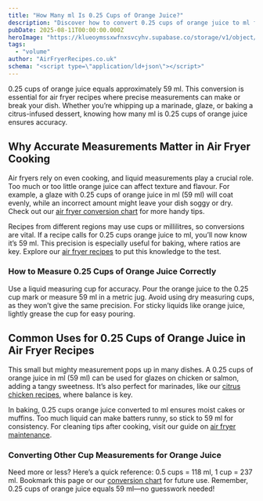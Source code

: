 ```yaml
---
title: "How Many ml Is 0.25 Cups of Orange Juice?"
description: "Discover how to convert 0.25 cups of orange juice to ml for perfect air fryer recipes. Get precise measurements in seconds!"
pubDate: 2025-08-11T00:00:00.000Z
heroImage: "https://klueoymssxwfnxsvcyhv.supabase.co/storage/v1/object/public/md/how-many-ml-is-0-25-cups-of-orange-juice-d28b3f58.webp"
tags:
  - "volume"
author: "AirFryerRecipes.co.uk"
schema: "<script type=\"application/ld+json\"></script>"
---
```


<p>0.25 cups of orange juice equals approximately 59 ml. This conversion is essential for air fryer recipes where precise measurements can make or break your dish. Whether you’re whipping up a marinade, glaze, or baking a citrus-infused dessert, knowing how many ml is 0.25 cups of orange juice ensures accuracy.</p>

<h2>Why Accurate Measurements Matter in Air Fryer Cooking</h2>  
<p>Air fryers rely on even cooking, and liquid measurements play a crucial role. Too much or too little orange juice can affect texture and flavour. For example, a glaze with 0.25 cups of orange juice in ml (59 ml) will coat evenly, while an incorrect amount might leave your dish soggy or dry. Check out our <a href=https://www.airfryerrecipe.co.uk/air-fryer-conversion-chart>air fryer conversion chart</a> for more handy tips.</p>  

<p>Recipes from different regions may use cups or millilitres, so conversions are vital. If a recipe calls for 0.25 cups orange juice to ml, you’ll now know it’s 59 ml. This precision is especially useful for baking, where ratios are key. Explore our <a href=https://www.airfryerrecipe.co.uk/recipes>air fryer recipes</a> to put this knowledge to the test.</p>  

<h3>How to Measure 0.25 Cups of Orange Juice Correctly</h3>  
<p>Use a liquid measuring cup for accuracy. Pour the orange juice to the 0.25 cup mark or measure 59 ml in a metric jug. Avoid using dry measuring cups, as they won’t give the same precision. For sticky liquids like orange juice, lightly grease the cup for easy pouring.</p>  

<h2>Common Uses for 0.25 Cups of Orange Juice in Air Fryer Recipes</h2>  
<p>This small but mighty measurement pops up in many dishes. A 0.25 cups of orange juice in ml (59 ml) can be used for glazes on chicken or salmon, adding a tangy sweetness. It’s also perfect for marinades, like our <a href=https://www.airfryerrecipe.co.uk/recipe-category/chicken>citrus chicken recipes</a>, where balance is key.</p>  

<p>In baking, 0.25 cups orange juice converted to ml ensures moist cakes or muffins. Too much liquid can make batters runny, so stick to 59 ml for consistency. For cleaning tips after cooking, visit our guide on <a href=https://www.airfryerrecipe.co.uk/air-fryer-cleaner>air fryer maintenance</a>.</p>  

<h3>Converting Other Cup Measurements for Orange Juice</h3>  
<p>Need more or less? Here’s a quick reference: 0.5 cups = 118 ml, 1 cup = 237 ml. Bookmark this page or our <a href=https://www.airfryerrecipe.co.uk/air-fryer-conversion-chart>conversion chart</a> for future use. Remember, 0.25 cups of orange juice equals 59 ml—no guesswork needed!</p>